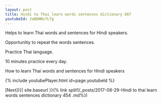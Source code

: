 ```yaml
---
layout: post
title: Hindi to Thai learn words sentences dictionary 887 
youtubeId: JaBDNNzfLTg
---
```

 
 
Helps to learn Thai words and sentences for Hindi speakers.

Opportunitiy to repeat the words sentences. 

Practice Thai language. 
 
10 minutes practice every day. 
 
How to learn Thai words and sentences for Hindi speakers 
 
{% include youtubePlayer.html id=page.youtubeId %}
 
 
[Next]({{ site.baseurl }}{% link  split1/_posts/2017-08-29-Hindi to thai learn words sentences dictionary 454 .md%})
 
